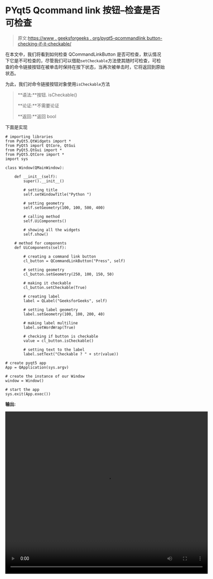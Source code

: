 # PYqt5 Qcommand link 按钮–检查是否可检查

> 原文:[https://www . geeksforgeeks . org/pyqt5-qcommandlink button-checking-if-it-checkable/](https://www.geeksforgeeks.org/pyqt5-qcommandlinkbutton-checking-if-it-is-checkable/)

在本文中，我们将看到如何检查 QCommandLinkButton 是否可检查，默认情况下它是不可检查的，尽管我们可以借助`setCheckable`方法使其随时可检查，可检查的命令链接按钮在被单击时保持在按下状态，当再次被单击时，它将返回到原始状态。

为此，我们对命令链接按钮对象使用`isCheckable`方法

> **语法:**按钮. isCheckable()
> 
> **论证:**不需要论证
> 
> **返回:**返回 bool

下面是实现

```
# importing libraries
from PyQt5.QtWidgets import * 
from PyQt5 import QtCore, QtGui
from PyQt5.QtGui import * 
from PyQt5.QtCore import * 
import sys

class Window(QMainWindow):

    def __init__(self):
        super().__init__()

        # setting title
        self.setWindowTitle("Python ")

        # setting geometry
        self.setGeometry(100, 100, 500, 400)

        # calling method
        self.UiComponents()

        # showing all the widgets
        self.show()

    # method for components
    def UiComponents(self):

        # creating a command link button
        cl_button = QCommandLinkButton("Press", self)

        # setting geometry
        cl_button.setGeometry(250, 100, 150, 50)

        # making it checkable
        cl_button.setCheckable(True)

        # creating label
        label = QLabel("GeeksforGeeks", self)

        # setting label geometry
        label.setGeometry(100, 100, 200, 40)

        # making label multiline
        label.setWordWrap(True)

        # checking if button is checkable
        value = cl_button.isCheckable()

        # setting text to the label
        label.setText("Checkable ? " + str(value))

# create pyqt5 app
App = QApplication(sys.argv)

# create the instance of our Window
window = Window()

# start the app
sys.exit(App.exec())
```

**输出:**

<video class="wp-video-shortcode" id="video-439124-1" width="640" height="512" preload="metadata" controls=""><source type="video/mp4" src="https://media.geeksforgeeks.org/wp-content/uploads/20200625025741/Python-2020-06-25-02-56-58.mp4?_=1">[https://media.geeksforgeeks.org/wp-content/uploads/20200625025741/Python-2020-06-25-02-56-58.mp4](https://media.geeksforgeeks.org/wp-content/uploads/20200625025741/Python-2020-06-25-02-56-58.mp4)</video>